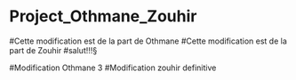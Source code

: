 # Project_Othmane_Zouhir
#Cette modification est de la part de Othmane
#Cette modification est de la part de Zouhir
#salut!!!§

#Modification Othmane 3
#Modification zouhir definitive
